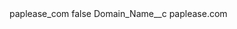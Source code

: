 <?xml version="1.0" encoding="UTF-8"?>
<CustomMetadata xmlns="http://soap.sforce.com/2006/04/metadata" xmlns:xsi="http://www.w3.org/2001/XMLSchema-instance" xmlns:xsd="http://www.w3.org/2001/XMLSchema">
    <label>paplease_com</label>
    <protected>false</protected>
    <values>
        <field>Domain_Name__c</field>
        <value xsi:type="xsd:string">paplease.com</value>
    </values>
</CustomMetadata>
